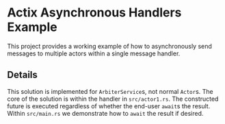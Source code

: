 # Actix Asynchronous Handlers Example

This project provides a working example of how to asynchronously send messages to multiple actors within a single message handler.

## Details

This solution is implemented for `ArbiterService`s, not normal `Actor`s. The core of the solution is within the handler in `src/actor1.rs`. The constructed future is executed regardless of whether the end-user `await`s the result. Within `src/main.rs` we demonstrate how to `await` the result if desired.
